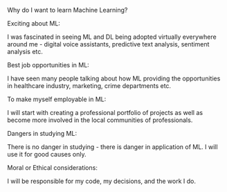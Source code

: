 Why do I want to learn Machine Learning?

Exciting about ML:

I was fascinated in seeing ML and DL being adopted virtually everywhere around me - digital voice assistants, predictive text analysis, sentiment analysis etc.

Best job opportunities in ML:

I have seen many people talking about how ML providing the opportunities in healthcare industry, marketing, crime departments etc.

To make myself employable in ML:

I will start with creating a professional portfolio of projects as well as become more involved in the local communities of professionals.

Dangers in studying ML:

There is no danger in studying - there is danger in application of ML. I will use it for good causes only.

Moral or Ethical considerations:

I will be responsible for my code, my decisions, and the work I do.
